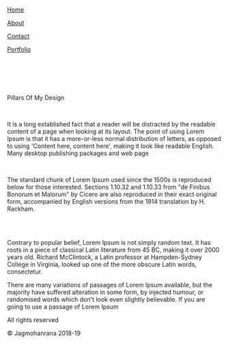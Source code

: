 <!DOCTYPE html>
<html class="nojs html css_verticalspacer" lang="en-GB">
 <head>

  <meta http-equiv="Content-type" content="text/html;charset=UTF-8"/>
  <meta name="generator" content="2018.0.0.379"/>
  <meta name="viewport" content="width=device-width, initial-scale=1.0"/>
  
  <script type="text/javascript">
   // Update the 'nojs'/'js' class on the html node
document.documentElement.className = document.documentElement.className.replace(/\bnojs\b/g, 'js');
// Check that all required assets are uploaded and up-to-date
if(typeof Muse == "undefined") window.Muse = {}; window.Muse.assets = {"required":["museutils.js", "museconfig.js", "jquery.musemenu.js", "jquery.watch.js", "webpro.js", "musewpslideshow.js", "jquery.museoverlay.js", "touchswipe.js", "require.js", "index.css"], "outOfDate":[]};
</script>
  
  <title>Home</title>
  <!-- CSS -->
  <link rel="stylesheet" type="text/css" href="css/site_global.css?crc=444006867"/>
  <link rel="stylesheet" type="text/css" href="css/master_a-master.css?crc=384918814"/>
  <link rel="stylesheet" type="text/css" href="css/index.css?crc=31554227" id="pagesheet"/>
  <!-- JS includes -->
  <!--[if lt IE 9]>
  <script src="scripts/html5shiv.js?crc=4241844378" type="text/javascript"></script>
  <![endif]-->
   </head>
 <body>

  <div class="clearfix borderbox" id="page"><!-- group -->
   <div class="clearfix grpelem" id="ppu233"><!-- column -->
    <div class="clearfix colelem" id="pu233"><!-- group -->
     <div class="clip_frame grpelem" id="u233"><!-- svg -->
      <img class="svg svg_mar" id="u238" src="images/untitled-2.svg?crc=4131428668" onload="this.style.height=(this.offsetWidth*96.41638225255973/250)+'px'" alt="" data-mu-svgfallback="images/untitled-2_poster_.png?crc=4059226216" data-heightwidthratio="0.384" data-image-width="250" data-image-height="96"/>
     </div>
     <nav class="MenuBar clearfix grpelem" id="menuu130"><!-- horizontal box -->
      <div class="MenuItemContainer clearfix grpelem" id="u131"><!-- vertical box -->
       <a class="nonblock nontext MenuItem MenuItemWithSubMenu MuseMenuActive borderbox clearfix colelem" id="u134" href="index.html"><!-- horizontal box --><div class="MenuItemLabel NoWrap clearfix grpelem" id="u137-4" data-muse-temp-textContainer-sizePolicy="true" data-muse-temp-textContainer-pinning="true"><!-- content --><p>Home</p></div></a>
      </div>
      <div class="MenuItemContainer clearfix grpelem" id="u138"><!-- vertical box -->
       <a class="nonblock nontext MenuItem MenuItemWithSubMenu borderbox clearfix colelem" id="u139" href="about.html"><!-- horizontal box --><div class="MenuItemLabel NoWrap clearfix grpelem" id="u142-4" data-muse-temp-textContainer-sizePolicy="true" data-muse-temp-textContainer-pinning="true"><!-- content --><p>About</p></div></a>
      </div>
      <div class="MenuItemContainer clearfix grpelem" id="u176"><!-- vertical box -->
       <a class="nonblock nontext MenuItem MenuItemWithSubMenu borderbox clearfix colelem" id="u179" href="contact.html"><!-- horizontal box --><div class="MenuItemLabel NoWrap clearfix grpelem" id="u181-4" data-muse-temp-textContainer-sizePolicy="true" data-muse-temp-textContainer-pinning="true"><!-- content --><p>Contact</p></div></a>
      </div>
      <div class="MenuItemContainer clearfix grpelem" id="u197"><!-- vertical box -->
       <a class="nonblock nontext MenuItem MenuItemWithSubMenu borderbox clearfix colelem" id="u198" href="portfolio.html"><!-- horizontal box --><div class="MenuItemLabel NoWrap clearfix grpelem" id="u200-4" data-muse-temp-textContainer-sizePolicy="true" data-muse-temp-textContainer-pinning="true"><!-- content --><p>Portfolio</p></div></a>
      </div>
     </nav>
    </div>
    <div class="SlideShowWidget clearfix colelem" id="slideshowu249" data-visibility="changed" style="visibility:hidden"><!-- none box -->
     <div class="popup_anchor allow_click_through grpelem" data-col-pos="0" id="u257popup">
      <div class="SlideShowContentPanel clearfix" data-col-pos="0" id="u257" data-sizePolicy="fixed" data-pintopage="page_fluidx"><!-- stack box -->
       <div class="SSSlide clip_frame grpelem" data-col-pos="0" id="u260" data-sizePolicy="fixed" data-pintopage="page_fluidx"><!-- image -->
        <img class="block ImageInclude" data-col-pos="0" id="u260_img" data-src="images/1509_giordano_wallpaper_colagene_1680x1050-crop-u260.jpg?crc=347316704" src="images/blank.gif?crc=4208392903" alt="" data-width="940" data-height="333"/>
       </div>
       <div class="SSSlide invi clip_frame grpelem" data-col-pos="1" id="u382" data-sizePolicy="fixed" data-pintopage="page_fluidx"><!-- image -->
        <img class="block ImageInclude" data-col-pos="1" id="u382_img" data-src="images/arseniy-chebynkin-tokyo-street-sunset-crop-u382.jpg?crc=449620977" src="images/blank.gif?crc=4208392903" alt="" data-width="940" data-height="333"/>
       </div>
       <div class="SSSlide invi clip_frame grpelem" data-col-pos="2" id="u402" data-sizePolicy="fixed" data-pintopage="page_fluidx"><!-- image -->
        <img class="block ImageInclude" data-col-pos="2" id="u402_img" data-src="images/homepage-hero-xlarge-crop-u402.jpg?crc=506676827" src="images/blank.gif?crc=4208392903" alt="" data-width="940" data-height="333"/>
       </div>
       <div class="SSSlide invi clip_frame grpelem" data-col-pos="3" id="u422" data-sizePolicy="fixed" data-pintopage="page_fluidx"><!-- image -->
        <img class="block ImageInclude" data-col-pos="3" id="u422_img" data-src="images/studio-ghibli-wallpaper-images-37-crop-u422.jpg?crc=4205423621" src="images/blank.gif?crc=4208392903" alt="" data-width="940" data-height="333"/>
       </div>
      </div>
     </div>
    </div>
    <div class="clearfix colelem" id="u515-4" data-muse-temp-textContainer-sizePolicy="true" data-muse-temp-textContainer-pinning="true"><!-- content -->
     <p>Pillars Of My Design</p>
    </div>
    <div class="clearfix colelem" id="ppu460"><!-- group -->
     <div class="clearfix grpelem" id="pu460"><!-- group -->
      <div class="clip_frame grpelem" id="u460"><!-- image -->
       <img class="block" id="u460_img" src="images/2000px-adobe_illustrator_cc_iconsvg-crop-u460.png?crc=3879468753" alt="" data-heightwidthratio="1.0167597765363128" data-image-width="179" data-image-height="182"/>
      </div>
      <div class="clearfix grpelem" id="u526"><!-- group -->
       <div class="clearfix grpelem" id="u548-4" data-muse-temp-textContainer-sizePolicy="true" data-muse-temp-textContainer-pinning="true"><!-- content -->
        <p>It is a long established fact that a reader will be distracted by the readable content of a page when looking at its layout. The point of using Lorem Ipsum is that it has a more-or-less normal distribution of letters, as opposed to using 'Content here, content here', making it look like readable English. Many desktop publishing packages and web page</p>
       </div>
      </div>
      <div class="grpelem" id="u730"><!-- simple frame --></div>
     </div>
     <div class="clearfix grpelem" id="pu469"><!-- group -->
      <div class="clip_frame grpelem" id="u469"><!-- image -->
       <img class="block" id="u469_img" src="images/adobe_indesign_cc_iconsvg-crop-u469.png?crc=34640433" alt="" data-heightwidthratio="1.0614525139664805" data-image-width="179" data-image-height="190"/>
      </div>
      <div class="clearfix grpelem" id="u538"><!-- group -->
       <div class="clearfix grpelem" id="u554-4" data-muse-temp-textContainer-sizePolicy="true" data-muse-temp-textContainer-pinning="true"><!-- content -->
        <p>The standard chunk of Lorem Ipsum used since the 1500s is reproduced below for those interested. Sections 1.10.32 and 1.10.33 from &quot;de Finibus Bonorum et Malorum&quot; by Cicero are also reproduced in their exact original form, accompanied by English versions from the 1914 translation by H. Rackham.</p>
       </div>
      </div>
      <div class="grpelem" id="u739"><!-- simple frame --></div>
     </div>
     <div class="clip_frame grpelem" id="u454"><!-- image -->
      <img class="block" id="u454_img" src="images/2000px-adobe_dreamweaver_cc_iconsvg-crop-u454.jpg?crc=4161138967" alt="" data-heightwidthratio="1.0167597765363128" data-image-width="179" data-image-height="182"/>
     </div>
     <div class="clip_frame grpelem" id="u472"><!-- image -->
      <img class="block" id="u472_img" src="images/2000px-adobe_photoshop_cc_iconsvg-crop-u472.png?crc=4125479468" alt="" data-heightwidthratio="1.0391061452513966" data-image-width="179" data-image-height="186"/>
     </div>
     <div class="clearfix grpelem" id="u520"><!-- group -->
      <div class="clearfix grpelem" id="u544-4" data-muse-temp-textContainer-sizePolicy="true" data-muse-temp-textContainer-pinning="true"><!-- content -->
       <p>Contrary to popular belief, Lorem Ipsum is not simply random text. It has roots in a piece of classical Latin literature from 45 BC, making it over 2000 years old. Richard McClintock, a Latin professor at Hampden-Sydney College in Virginia, looked up one of the more obscure Latin words, consectetur.</p>
      </div>
     </div>
     <div class="clearfix grpelem" id="u541"><!-- group -->
      <div class="clearfix grpelem" id="u551-4" data-muse-temp-textContainer-sizePolicy="true" data-muse-temp-textContainer-pinning="true"><!-- content -->
       <p><span id="u551">There are many variations of passages of Lorem Ipsum available, but the majority have suffered alteration in some form, by injected humour, or randomised words which don't look even slightly believable. If you are going to use a passage of Lorem Ipsum</span></p>
      </div>
     </div>
     <div class="grpelem" id="u724"><!-- simple frame --></div>
     <div class="grpelem" id="u742"><!-- simple frame --></div>
    </div>
   </div>
   <div class="verticalspacer" data-offset-top="908" data-content-above-spacer="907" data-content-below-spacer="62" data-sizePolicy="fixed" data-pintopage="page_fixedLeft"></div>
   <div class="clearfix grpelem" id="u451-4" data-muse-temp-textContainer-sizePolicy="true" data-muse-temp-textContainer-pinning="true"><!-- content -->
    <p>All rights reserved</p>
   </div>
   <div class="clearfix grpelem" id="u448-4" data-muse-temp-textContainer-sizePolicy="true" data-muse-temp-textContainer-pinning="true"><!-- content -->
    <p>© Jagmohanrana 2018-19</p>
   </div>
  </div>
  <!-- Other scripts -->
  <script type="text/javascript">
   // Decide weather to suppress missing file error or not based on preference setting
var suppressMissingFileError = false
</script>
  <script type="text/javascript">
   window.Muse.assets.check=function(d){if(!window.Muse.assets.checked){window.Muse.assets.checked=!0;var b={},c=function(a,b){if(window.getComputedStyle){var c=window.getComputedStyle(a,null);return c&&c.getPropertyValue(b)||c&&c[b]||""}if(document.documentElement.currentStyle)return(c=a.currentStyle)&&c[b]||a.style&&a.style[b]||"";return""},a=function(a){if(a.match(/^rgb/))return a=a.replace(/\s+/g,"").match(/([\d\,]+)/gi)[0].split(","),(parseInt(a[0])<<16)+(parseInt(a[1])<<8)+parseInt(a[2]);if(a.match(/^\#/))return parseInt(a.substr(1),
16);return 0},g=function(g){for(var f=document.getElementsByTagName("link"),h=0;h<f.length;h++)if("text/css"==f[h].type){var i=(f[h].href||"").match(/\/?css\/([\w\-]+\.css)\?crc=(\d+)/);if(!i||!i[1]||!i[2])break;b[i[1]]=i[2]}f=document.createElement("div");f.className="version";f.style.cssText="display:none; width:1px; height:1px;";document.getElementsByTagName("body")[0].appendChild(f);for(h=0;h<Muse.assets.required.length;){var i=Muse.assets.required[h],l=i.match(/([\w\-\.]+)\.(\w+)$/),k=l&&l[1]?
l[1]:null,l=l&&l[2]?l[2]:null;switch(l.toLowerCase()){case "css":k=k.replace(/\W/gi,"_").replace(/^([^a-z])/gi,"_$1");f.className+=" "+k;k=a(c(f,"color"));l=a(c(f,"backgroundColor"));k!=0||l!=0?(Muse.assets.required.splice(h,1),"undefined"!=typeof b[i]&&(k!=b[i]>>>24||l!=(b[i]&16777215))&&Muse.assets.outOfDate.push(i)):h++;f.className="version";break;case "js":h++;break;default:throw Error("Unsupported file type: "+l);}}d?d().jquery!="1.8.3"&&Muse.assets.outOfDate.push("jquery-1.8.3.min.js"):Muse.assets.required.push("jquery-1.8.3.min.js");
f.parentNode.removeChild(f);if(Muse.assets.outOfDate.length||Muse.assets.required.length)f="Some files on the server may be missing or incorrect. Clear browser cache and try again. If the problem persists please contact website author.",g&&Muse.assets.outOfDate.length&&(f+="\nOut of date: "+Muse.assets.outOfDate.join(",")),g&&Muse.assets.required.length&&(f+="\nMissing: "+Muse.assets.required.join(",")),suppressMissingFileError?(f+="\nUse SuppressMissingFileError key in AppPrefs.xml to show missing file error pop up.",console.log(f)):alert(f)};location&&location.search&&location.search.match&&location.search.match(/muse_debug/gi)?
setTimeout(function(){g(!0)},5E3):g()}};
var muse_init=function(){require.config({baseUrl:""});require(["jquery","museutils","whatinput","jquery.musemenu","jquery.watch","webpro","musewpslideshow","jquery.museoverlay","touchswipe"],function(d){var $ = d;$(document).ready(function(){try{
window.Muse.assets.check($);/* body */
Muse.Utils.transformMarkupToFixBrowserProblemsPreInit();/* body */
Muse.Utils.prepHyperlinks(true);/* body */
Muse.Utils.resizeHeight('.popup_anchor.allow_click_through');/* resize height */
Muse.Utils.makeButtonsVisibleAfterSettingMinWidth();/* body */
Muse.Utils.initWidget('.MenuBar', ['#bp_infinity'], function(elem) { return $(elem).museMenu(); });/* unifiedNavBar */
Muse.Utils.initWidget('#slideshowu249', ['#bp_infinity'], function(elem) { var widget = new WebPro.Widget.ContentSlideShow(elem, {autoPlay:true,displayInterval:3500,slideLinkStopsSlideShow:false,transitionStyle:'fading',lightboxEnabled_runtime:false,shuffle:false,transitionDuration:500,enableSwipe:true,elastic:'off',resumeAutoplay:true,resumeAutoplayInterval:3000,playOnce:false,autoActivate_runtime:false,isResponsive:true}); $(elem).data('widget', widget); return widget; });/* #slideshowu249 */
Muse.Utils.fullPage('#page');/* 100% height page */
Muse.Utils.showWidgetsWhenReady();/* body */
Muse.Utils.transformMarkupToFixBrowserProblems();/* body */
}catch(b){if(b&&"function"==typeof b.notify?b.notify():Muse.Assert.fail("Error calling selector function: "+b),false)throw b;}})})};
</script>
  <!-- RequireJS script -->
  <script src="scripts/require.js?crc=4157109226" type="text/javascript" async data-main="scripts/museconfig.js?crc=380897831" onload="if (requirejs) requirejs.onError = function(requireType, requireModule) { if (requireType && requireType.toString && requireType.toString().indexOf && 0 <= requireType.toString().indexOf('#scripterror')) window.Muse.assets.check(); }" onerror="window.Muse.assets.check();"></script>
   </body>
</html>
